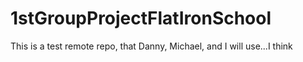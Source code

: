 # 1stGroupProjectFlatIronSchool
This is a test remote repo, that Danny, Michael, and I will use...I think
